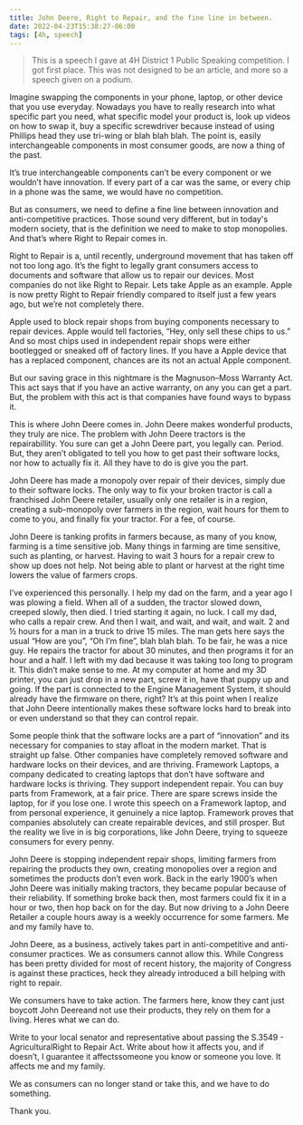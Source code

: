 ```yaml
---
title: John Deere, Right to Repair, and the fine line in between.
date: 2022-04-23T15:38:27-06:00
tags: [4h, speech]
---
```


> This is a speech I gave at 4H District 1 Public Speaking competition. I got first place. This was not designed to be an article, and more so a speech given on a podium.

Imagine swapping the components in your phone,  laptop, or other device that you use everyday. Nowadays you have to really research into what specific part you need, what specific model your product is, look up videos on how to swap it, buy a specific screwdriver because instead of using Phillips head they use tri-wing or blah blah blah. The point is, easily interchangeable components in most consumer goods, are now a thing of the past. 

It’s true interchangeable components can’t be every component or we wouldn’t have innovation.
If every part of a car was the same, or every chip in a phone was the same, we would have no competition. 

But as consumers, we need to define a fine line between innovation and anti-competitive practices. Those sound very different, but in today's modern society, that is the definition we need to make to stop monopolies. And that’s where Right to Repair comes in.

Right to Repair is a, until recently, underground movement that has taken off not too long ago. It’s the fight to legally grant consumers access to documents and software that allow us to repair our devices. Most companies do not like Right to Repair. Lets take Apple as an example. Apple is now pretty Right to Repair friendly compared to itself just a few years ago, but we’re not completely there.

Apple used to block repair shops from buying components necessary to repair devices. Apple would tell factories, “Hey, only sell these chips to us.” And so most chips used in independent repair shops were either bootlegged or sneaked off of factory lines. If you have a Apple device that has a replaced component, chances are its not an actual Apple component.

But our saving grace in this nightmare is the Magnuson–Moss Warranty Act. This act says that if you have an active warranty, on any  you can get a part. But, the problem with this act is that companies have found ways to bypass it. 

This is where John Deere comes in. John Deere makes wonderful products, they truly are nice. The problem with John Deere tractors is the repairabillity. You sure can get a John Deere part, you legally can. Period. But, they aren’t obligated to tell you how to get past their software locks, nor how to actually fix it. All they have to do is give you the part.

John Deere has made a monopoly over repair of their devices, simply due to their software locks. The only way to fix your broken tractor is call a franchised John Deere retailer, usually only one retailer is in a region, creating a sub-monopoly over farmers in the region, wait hours for them to come to you, and finally fix your tractor. For a fee, of course.

John Deere is tanking profits in farmers because, as many of you know, farming is a time sensitive job. Many things in farming are time sensitive, such as planting, or harvest. Having to wait 3 hours for a repair crew to show up does not help. Not being able to plant or harvest at the right time lowers the value of farmers crops.

I’ve experienced this personally. I help my dad on the farm, and a year ago I was plowing a field. When all of a sudden, the tractor slowed down, creeped slowly, then died. I tried starting it again, no luck. I call my dad, who calls a repair crew. And then I wait, and wait, and wait, and wait. 2 and ½ hours for a man in a truck to drive 15 miles. The man gets here says the usual “How are you”, “Oh I’m fine”, blah blah blah. To be fair, he was a nice guy. He repairs the tractor for about 30 minutes, and then programs it for an hour and a half.  I left with my dad because it was taking too long to program it. This didn’t make sense to me. At my computer at home and my 3D printer, you can just drop in a new part, screw it in, have that puppy up and going. If the part is connected to the Engine Management System, it should already have the firmware on there, right? It’s at this point when I realize that John Deere intentionally makes these software locks hard to break into or even understand so that they can control repair.

Some people think that the software locks are a part of “innovation” and its necessary for companies to stay afloat in the modern market. That is straight up false. Other companies have completely removed software and hardware locks on their devices, and are thriving. Framework Laptops, a company dedicated to creating laptops that don’t have software and hardware locks is thriving. They support independent repair. You can buy parts from Framework, at a fair price. There are spare screws inside the laptop, for if you lose one. I wrote this speech on a Framework laptop, and from personal experience, it genuinely a nice laptop. Framework proves that companies absolutely can create repairable devices, and still prosper. But the reality we live in is big corporations, like John Deere, trying to squeeze consumers for every penny.

John Deere is stopping independent repair shops, limiting farmers from repairing the products they own, creating monopolies over a region and sometimes the products don’t even work. Back in the early 1900’s when John Deere was initially making tractors, they became popular because of their reliability. If something broke back then, most farmers could fix it in a hour or two, then hop back on for the day. But now driving to a John Deere Retailer a couple hours away is a weekly occurrence for some farmers. Me and my family have to.

John Deere, as a business, actively takes part in anti-competitive and anti-consumer practices.
We as consumers cannot allow this. While Congress has been pretty divided for most of recent history, the majority of Congress is against these practices, heck they already introduced a bill helping with right to repair. 

We consumers have to take action. The farmers here, know they cant just boycott John Deereand not use their products, they rely on them for a living. Heres what we can do.	

Write to your local senator and representative about passing the S.3549 - AgriculturalRight to Repair Act. Write about how it affects you, and if doesn’t, I guarantee it affectssomeone you know or someone you love. It affects me and my family.

We as consumers can no longer stand or take this, and we have to do something.

Thank you.

